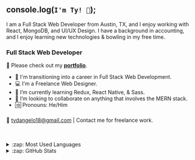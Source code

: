 ## console.log(`I'm Ty! 👋`);

I am a Full Stack Web Developer from Austin, TX, and I enjoy working with React, MongoDB, and UI/UX Design. I have a background in accounting, and I enjoy learning new technologies & bowling in my free time. 


### Full Stack Web Developer
:floppy_disk: Please check out my [**portfolio**](https://tydangelo18.github.io/react-portfolio/#/). 

- :running: I'm transitioning into a career in Full Stack Web Development. 
- :computer: I'm a Freelance Web Designer. 
- :notebook: I’m currently learning Redux, React Native, & Sass.
- :thought_balloon: I’m looking to collaborate on anything that involves the MERN stack. 
- :id: Pronouns: He/Him

###
:e-mail: tydangelo18@gmail.com | Contact me for freelance work.



<br />
<br />

<details>
  <summary>:zap: Most Used Languages</summary>

<img align="left" alt="Tyler's GitHub Top Languages" src="https://github-readme-stats.vercel.app/api/top-langs/?username=tydangelo18" />

</details>

<details>
  <summary>:zap: GitHub Stats</summary>

  <img align="left" alt="Tyler's GitHub Stats" src="https://github-readme-stats.vercel.app/api?username=tydangelo18&show_icons=true&hide_border=true" />

</details>






